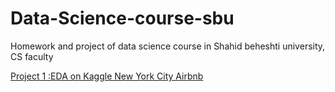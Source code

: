 # Data-Science-course-sbu
Homework and project of data science course in Shahid beheshti university, CS faculty

[Project 1 :EDA on Kaggle New York City Airbnb](https://github.com/alisharifi2000/Data-Science-course-sbu/tree/master/Project%201) 
